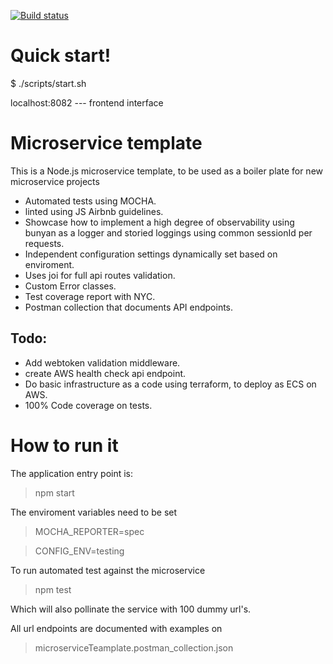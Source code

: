 [![Build status](https://badge.buildkite.com/5cca4fed7c1a66d0fa7e554e93344365ad7a5c507d91fba496.svg)](https://buildkite.com/dreamstate/webhook-micoservice)


# Quick start!

$ ./scripts/start.sh

localhost:8082 --- frontend interface


# Microservice template
This is a Node.js microservice template, to be used as a boiler plate for new microservice projects

- Automated tests using MOCHA.
- linted using JS Airbnb guidelines.
- Showcase how to implement a high degree of observability using bunyan as a logger and storied loggings using common sessionId per requests.
- Independent configuration settings dynamically set based on enviroment.
- Uses joi for full api routes validation.
- Custom Error classes.
- Test coverage report with NYC.
- Postman collection that documents API endpoints.

## Todo:
- Add webtoken validation middleware.
- create AWS health check api endpoint.
- Do basic infrastructure as a code using terraform, to deploy as ECS on AWS.
- 100% Code coverage on tests.

# How to run it

The application entry point is:
 > npm start

The enviroment variables need to be set
 > MOCHA_REPORTER=spec

 > CONFIG_ENV=testing

 
To run automated test against the microservice
 >npm test

Which will also pollinate the service with 100 dummy url's.

All url endpoints are documented with examples on
> microserviceTeamplate.postman_collection.json
